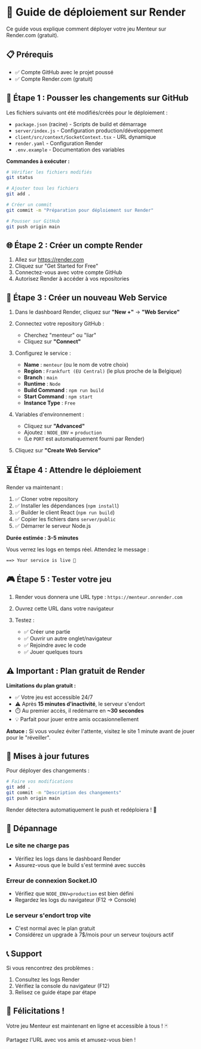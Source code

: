 # 🚀 Guide de déploiement sur Render

Ce guide vous explique comment déployer votre jeu Menteur sur Render.com (gratuit).

## 📋 Prérequis

- ✅ Compte GitHub avec le projet poussé
- ✅ Compte Render.com (gratuit)

## 🔧 Étape 1 : Pousser les changements sur GitHub

Les fichiers suivants ont été modifiés/créés pour le déploiement :
- `package.json` (racine) - Scripts de build et démarrage
- `server/index.js` - Configuration production/développement
- `client/src/context/SocketContext.tsx` - URL dynamique
- `render.yaml` - Configuration Render
- `.env.example` - Documentation des variables

**Commandes à exécuter :**

```bash
# Vérifier les fichiers modifiés
git status

# Ajouter tous les fichiers
git add .

# Créer un commit
git commit -m "Préparation pour déploiement sur Render"

# Pousser sur GitHub
git push origin main
```

## 🌐 Étape 2 : Créer un compte Render

1. Allez sur https://render.com
2. Cliquez sur "Get Started for Free"
3. Connectez-vous avec votre compte GitHub
4. Autorisez Render à accéder à vos repositories

## 🎯 Étape 3 : Créer un nouveau Web Service

1. Dans le dashboard Render, cliquez sur **"New +"** → **"Web Service"**

2. Connectez votre repository GitHub :
   - Cherchez "menteur" ou "liar"
   - Cliquez sur **"Connect"**

3. Configurez le service :
   - **Name** : `menteur` (ou le nom de votre choix)
   - **Region** : `Frankfurt (EU Central)` (le plus proche de la Belgique)
   - **Branch** : `main`
   - **Runtime** : `Node`
   - **Build Command** : `npm run build`
   - **Start Command** : `npm start`
   - **Instance Type** : `Free`

4. Variables d'environnement :
   - Cliquez sur **"Advanced"**
   - Ajoutez : `NODE_ENV` = `production`
   - (Le `PORT` est automatiquement fourni par Render)

5. Cliquez sur **"Create Web Service"**

## ⏳ Étape 4 : Attendre le déploiement

Render va maintenant :
1. ✅ Cloner votre repository
2. ✅ Installer les dépendances (`npm install`)
3. ✅ Builder le client React (`npm run build`)
4. ✅ Copier les fichiers dans `server/public`
5. ✅ Démarrer le serveur Node.js

**Durée estimée : 3-5 minutes**

Vous verrez les logs en temps réel. Attendez le message :
```
==> Your service is live 🎉
```

## 🎮 Étape 5 : Tester votre jeu

1. Render vous donnera une URL type : `https://menteur.onrender.com`

2. Ouvrez cette URL dans votre navigateur

3. Testez :
   - ✅ Créer une partie
   - ✅ Ouvrir un autre onglet/navigateur
   - ✅ Rejoindre avec le code
   - ✅ Jouer quelques tours

## ⚠️ Important : Plan gratuit de Render

**Limitations du plan gratuit :**
- ✅ Votre jeu est accessible 24/7
- ⚠️ Après **15 minutes d'inactivité**, le serveur s'endort
- ⏱️ Au premier accès, il redémarre en **~30 secondes**
- 💡 Parfait pour jouer entre amis occasionnellement

**Astuce :** Si vous voulez éviter l'attente, visitez le site 1 minute avant de jouer pour le "réveiller".

## 🔄 Mises à jour futures

Pour déployer des changements :

```bash
# Faire vos modifications
git add .
git commit -m "Description des changements"
git push origin main
```

Render détectera automatiquement le push et redéploiera ! 🚀

## 🐛 Dépannage

### Le site ne charge pas
- Vérifiez les logs dans le dashboard Render
- Assurez-vous que le build s'est terminé avec succès

### Erreur de connexion Socket.IO
- Vérifiez que `NODE_ENV=production` est bien défini
- Regardez les logs du navigateur (F12 → Console)

### Le serveur s'endort trop vite
- C'est normal avec le plan gratuit
- Considérez un upgrade à 7$/mois pour un serveur toujours actif

## 📞 Support

Si vous rencontrez des problèmes :
1. Consultez les logs Render
2. Vérifiez la console du navigateur (F12)
3. Relisez ce guide étape par étape

## 🎉 Félicitations !

Votre jeu Menteur est maintenant en ligne et accessible à tous ! 🃏

Partagez l'URL avec vos amis et amusez-vous bien !

